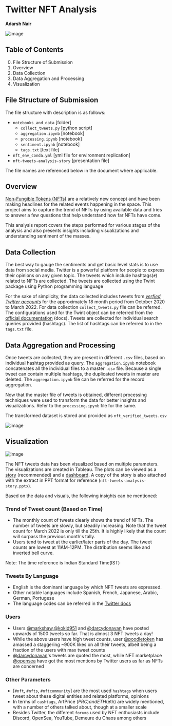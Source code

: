 # Twitter NFT Analysis
**Adarsh Nair**

![image](https://user-images.githubusercontent.com/51357266/160265904-9abf64c4-c185-4ebc-b09a-4a730009d138.png)

## Table of Contents
0) File Structure of Submission  
1) Overview  
2) Data Collection  
3) Data Aggregation and Processing  
4) Visualization  


## File Structure of Submission
The file structure with description is as follows:
- `notebooks_and_data` [folder]
    - `collect_tweets.py` [python script]
    - `aggregation.ipynb` [notebook]
    - `processing.ipynb` [notebook]
    - `sentiment.ipynb` [notebook]
    - `tags.txt` [text file]
- `nft_env_conda.yml` [yml file for environment replication]
- `nft-tweets-analysis-story` [presentation file]

The file names are referenced below in the document where applicable.

## Overview
  [Non-Fungible Tokens (NFTs)](https://en.wikipedia.org/wiki/Non-fungible_token) are a relatively new concept and have been making headlines for the related events happening in the space. This project aims to capture the trend of NFTs by using available data and tries to answer a few questions that help understand how far NFTs have come. 
  
  This analysis report covers the steps performed for various stages of the analysis and also presents insights including visualizations and understanding sentiment of the masses.

## Data Collection
  The best way to gauge the sentiments and get basic level stats is to use data from social media. Twitter is a powerful platform for people to express their opinions on any given topic. The tweets which include hashtags(`#`) related to NFTs are collected. The tweets are collected using the Twint package using Python programming language 
  
  For the sake of simplicity, the data collected includes tweets from _[verfied Twitter accounts](https://help.twitter.com/en/managing-your-account/twitter-verified-accounts)_ for the approximately 18 month period from October 2020 to March 2022. For data collection `collect_tweets.py` file can be referred. The configurations used for the Twint object can be referred from the [official documentation](https://github.com/twintproject/twint/wiki/Configuration) (docs). 
  Tweets are collected for individual search queries provided (hashtags). The list of hashtags can be referred to in the `tags.txt` file. 
  
  
## Data Aggregation and Processing
  Once tweets are collected, they are present in different `.csv` files, based on individual hashtag provided as query. The `aggregation.ipynb` notebook concatenates all the individual files to a master `.csv` file. Because a single tweet can contain multiple hashtags, the duplicated tweets in master are deleted. The `aggregation.ipynb` file can be referred for the record aggregation.
  
  Now that the master file of tweets is obtained, different processing techniques were used to transform the data for better insights and visualizations. Refer to the  `processing.ipynb` file for the same.  
  
  The transformed dataset is stored and provided as `nft_verified_tweets.csv`
  
  ![image](https://user-images.githubusercontent.com/51357266/160277896-f3828d42-a633-484c-b79c-9d5b42924ad3.png)

  
  
## Visualization
![image](https://user-images.githubusercontent.com/51357266/160276348-169685c0-cf85-40de-a7fe-0e576211d4d9.png)


  The NFT tweets data has been visualized based on multiple parameters. The visualizations are created in Tableau. The plots can be viewed as a [story](https://public.tableau.com/app/profile/adarsh6567/viz/verified-nft-tweets-analysis/NFTTweets) (recommended) and a [dashboard](https://public.tableau.com/app/profile/adarsh6567/viz/nft-tweets-dashboard/NFTTweets_1). A copy of the story is also attached with the extract in PPT format for reference (`nft-tweets-analysis-story.pptx`). 
  
  Based on the data and visuals, the following insights can be mentioned:
  
### Trend of Tweet count (Based on Time)
- The monthly count of tweets clearly shows the trend of NFTs. The number of tweets are slowly, but steadily increasing. Note that the tweet count for March 2022 is only till the 25th. It is highly likely that the count will surpass the previous month's tally. 
- Users tend to tweet at the earlier/later parts of the day. The tweet counts are lowest at 11AM-12PM. The distribution seems like and inverted bell curve.  

Note: The time reference is Indian Standard Time(IST)

### Tweets By Language
- English is the dominant language by which NFT tweets are expressed. 
- Other notable languages include Spanish, French, Japanese, Arabic, German, Portugese
- The language codes can be referred in the [Twitter docs](https://developer.twitter.com/en/docs/twitter-for-websites/supported-languages)

### Users
- Users [@markshaw](https://twitter.com/markshaw),[@kokid951](https://twitter.com/kokid951) and [@darcydonavan](https://twitter.com/darcydonavan) have posted upwards of 1500 tweets so far. That is almost 3 NFT tweets a day!
- While the above users have high tweet counts, user [@poodletoken](https://twitter.com/poodletoken) has amassed a staggering ~900K likes on all their tweets, albeit being a fraction of the users with max tweet counts
- [@darcydonavan](https://twitter.com/darcydonavan)'s tweets are quoted the most, while NFT marketplace [@opensea](https://twitter.com/opensea) have got the most mentions by Twitter users as far as NFTs are concerned

### Other Parameters
- [`#nft`, `#nfts`, `#nftcommunity`] are the most used `hashtags` when users tweet about these digital entities and related platforms, opinions
- In terms of `cashtags`, ArtPrice ($PRC) and ETH ($eth) are widely mentioned, with a number of others talked about, though at a smaller scale
- Besides Twitter, the different `forums` used by NFT enthusiasts include Discord, OpenSea, YouTube, Demeure du Chaos among others

